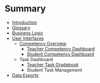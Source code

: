 # Summary

* [Introduction](README.md)
* [Glossary](glossary.md)
* [Business Logic](business_logic.md)
* [User Interfaces](user_interfaces.md)
   * [Competency Overview](competency_overview.md)
       * [Teacher Competency Dashboard](teacher_competency_dashboard.md)
       * [Student Competency Dashboard](student_competency_dashboard.md)
   * Task Dashboard
       * [Teacher Task Gradebook](teacher_task_gradebook.md)
       * Student Task Management
* [Data Exports](data_exports.md)

